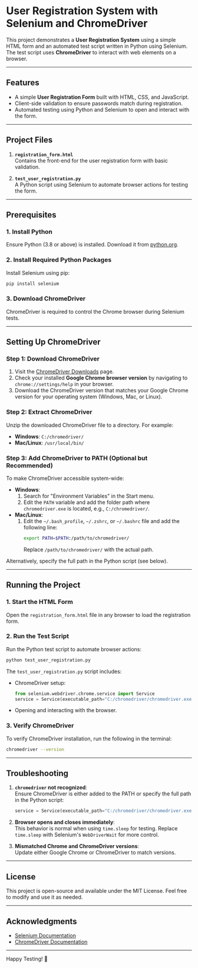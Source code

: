 # User Registration System with Selenium and ChromeDriver

This project demonstrates a **User Registration System** using a simple HTML form and an automated test script written in Python using Selenium. The test script uses **ChromeDriver** to interact with web elements on a browser.

---

## Features

- A simple **User Registration Form** built with HTML, CSS, and JavaScript.
- Client-side validation to ensure passwords match during registration.
- Automated testing using Python and Selenium to open and interact with the form.

---

## Project Files

1. **`registration_form.html`**  
   Contains the front-end for the user registration form with basic validation.
   
2. **`test_user_registration.py`**  
   A Python script using Selenium to automate browser actions for testing the form.

---

## Prerequisites

### 1. Install Python
Ensure Python (3.8 or above) is installed. Download it from [python.org](https://www.python.org/).

### 2. Install Required Python Packages
Install Selenium using pip:
```bash
pip install selenium
```

### 3. Download ChromeDriver
ChromeDriver is required to control the Chrome browser during Selenium tests.

---

## Setting Up ChromeDriver

### Step 1: Download ChromeDriver
1. Visit the [ChromeDriver Downloads](https://chromedriver.chromium.org/downloads) page.
2. Check your installed **Google Chrome browser version** by navigating to `chrome://settings/help` in your browser.
3. Download the ChromeDriver version that matches your Google Chrome version for your operating system (Windows, Mac, or Linux).

### Step 2: Extract ChromeDriver
Unzip the downloaded ChromeDriver file to a directory. For example:
- **Windows**: `C:/chromedriver/`
- **Mac/Linux**: `/usr/local/bin/`

### Step 3: Add ChromeDriver to PATH (Optional but Recommended)
To make ChromeDriver accessible system-wide:
- **Windows**:  
  1. Search for "Environment Variables" in the Start menu.  
  2. Edit the `PATH` variable and add the folder path where `chromedriver.exe` is located, e.g., `C:/chromedriver/`.
- **Mac/Linux**:  
  1. Edit the `~/.bash_profile`, `~/.zshrc`, or `~/.bashrc` file and add the following line:  
     ```bash
     export PATH=$PATH:/path/to/chromedriver/
     ```
     Replace `/path/to/chromedriver/` with the actual path.

Alternatively, specify the full path in the Python script (see below).

---

## Running the Project

### 1. Start the HTML Form
Open the `registration_form.html` file in any browser to load the registration form.

### 2. Run the Test Script
Run the Python test script to automate browser actions:
```bash
python test_user_registration.py
```

The `test_user_registration.py` script includes:
- ChromeDriver setup:
  ```python
  from selenium.webdriver.chrome.service import Service
  service = Service(executable_path="C:/chromedriver/chromedriver.exe")  # Update the path if needed
  ```
- Opening and interacting with the browser.

### 3. Verify ChromeDriver
To verify ChromeDriver installation, run the following in the terminal:
```bash
chromedriver --version
```

---

## Troubleshooting

1. **`chromedriver` not recognized**:  
   Ensure ChromeDriver is either added to the PATH or specify the full path in the Python script:
   ```python
   service = Service(executable_path="C:/chromedriver/chromedriver.exe")
   ```
   
2. **Browser opens and closes immediately**:  
   This behavior is normal when using `time.sleep` for testing. Replace `time.sleep` with Selenium's `WebDriverWait` for more control.

3. **Mismatched Chrome and ChromeDriver versions**:  
   Update either Google Chrome or ChromeDriver to match versions.

---

## License

This project is open-source and available under the MIT License. Feel free to modify and use it as needed.

---

## Acknowledgments

- [Selenium Documentation](https://www.selenium.dev/documentation/)
- [ChromeDriver Documentation](https://chromedriver.chromium.org/getting-started)

---

Happy Testing! 🚀
```
